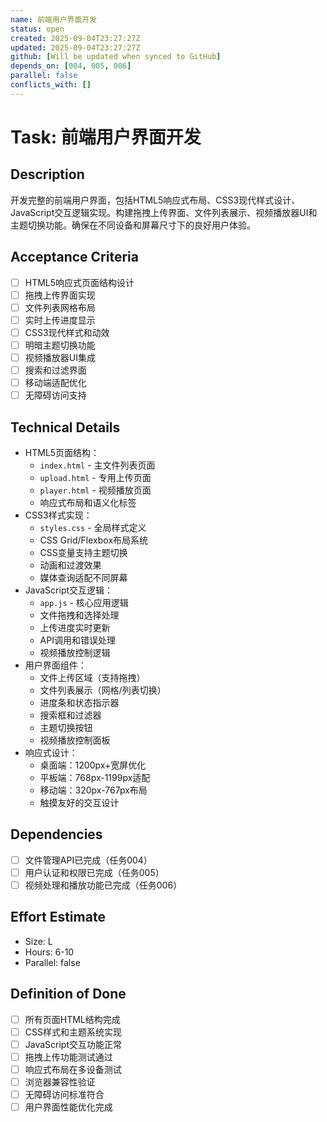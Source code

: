 ```yaml
---
name: 前端用户界面开发
status: open
created: 2025-09-04T23:27:27Z
updated: 2025-09-04T23:27:27Z
github: [Will be updated when synced to GitHub]
depends_on: [004, 005, 006]
parallel: false
conflicts_with: []
---
```


# Task: 前端用户界面开发

## Description
开发完整的前端用户界面，包括HTML5响应式布局、CSS3现代样式设计、JavaScript交互逻辑实现。构建拖拽上传界面、文件列表展示、视频播放器UI和主题切换功能。确保在不同设备和屏幕尺寸下的良好用户体验。

## Acceptance Criteria
- [ ] HTML5响应式页面结构设计
- [ ] 拖拽上传界面实现
- [ ] 文件列表网格布局
- [ ] 实时上传进度显示
- [ ] CSS3现代样式和动效
- [ ] 明暗主题切换功能
- [ ] 视频播放器UI集成
- [ ] 搜索和过滤界面
- [ ] 移动端适配优化
- [ ] 无障碍访问支持

## Technical Details
- HTML5页面结构：
  - `index.html` - 主文件列表页面
  - `upload.html` - 专用上传页面
  - `player.html` - 视频播放页面
  - 响应式布局和语义化标签
- CSS3样式实现：
  - `styles.css` - 全局样式定义
  - CSS Grid/Flexbox布局系统
  - CSS变量支持主题切换
  - 动画和过渡效果
  - 媒体查询适配不同屏幕
- JavaScript交互逻辑：
  - `app.js` - 核心应用逻辑
  - 文件拖拽和选择处理
  - 上传进度实时更新
  - API调用和错误处理
  - 视频播放控制逻辑
- 用户界面组件：
  - 文件上传区域（支持拖拽）
  - 文件列表展示（网格/列表切换）
  - 进度条和状态指示器
  - 搜索框和过滤器
  - 主题切换按钮
  - 视频播放控制面板
- 响应式设计：
  - 桌面端：1200px+宽屏优化
  - 平板端：768px-1199px适配
  - 移动端：320px-767px布局
  - 触摸友好的交互设计

## Dependencies
- [ ] 文件管理API已完成（任务004）
- [ ] 用户认证和权限已完成（任务005）
- [ ] 视频处理和播放功能已完成（任务006）

## Effort Estimate
- Size: L
- Hours: 6-10
- Parallel: false

## Definition of Done
- [ ] 所有页面HTML结构完成
- [ ] CSS样式和主题系统实现
- [ ] JavaScript交互功能正常
- [ ] 拖拽上传功能测试通过
- [ ] 响应式布局在多设备测试
- [ ] 浏览器兼容性验证
- [ ] 无障碍访问标准符合
- [ ] 用户界面性能优化完成